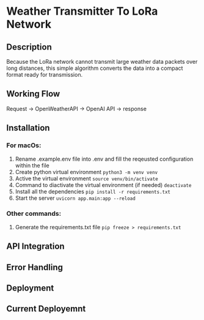 # Weather Transmitter To LoRa Network

## Description

Because the LoRa network cannot transmit large weather data packets over long distances, this simple algorithm converts the data into a compact format ready for transmission.

## Working Flow

Request -> OpenWeatherAPI -> OpenAI API -> response

## Installation

### For macOs:

1. Rename .example.env file into .env and fill the reqeusted configuration within the file
2. Create python virtual environment `python3 -m venv venv`
3. Active the virtual environment `source venv/bin/activate`
4. Command to diactivate the virtual environment (if needed) `deactivate`
5. Install all the dependencies `pip install -r requirements.txt`
6. Start the server `uvicorn app.main:app --reload`

### Other commands:

1. Generate the requirements.txt file `pip freeze > requirements.txt`

## API Integration

## Error Handling

## Deployment

## Current Deployemnt
